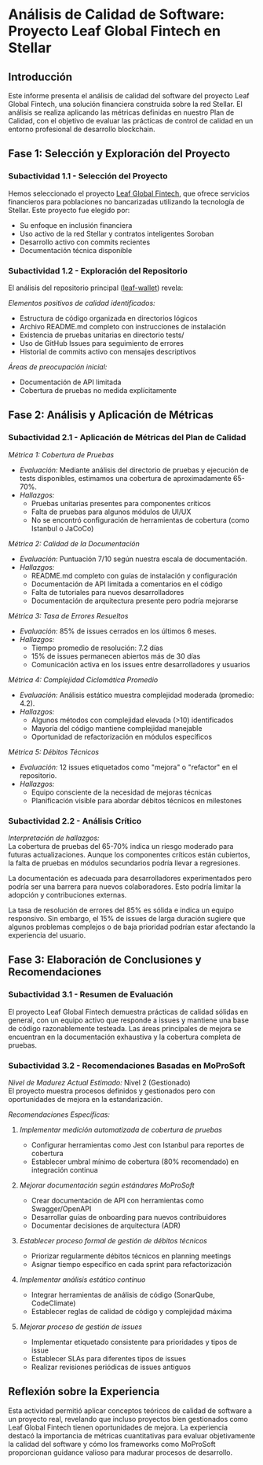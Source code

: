 # Análisis de Calidad de Software: Proyecto Leaf Global Fintech en Stellar

## Introducción
Este informe presenta el análisis de calidad del software del proyecto Leaf Global Fintech, una solución financiera construida sobre la red Stellar. El análisis se realiza aplicando las métricas definidas en nuestro Plan de Calidad, con el objetivo de evaluar las prácticas de control de calidad en un entorno profesional de desarrollo blockchain.

## Fase 1: Selección y Exploración del Proyecto

### Subactividad 1.1 - Selección del Proyecto
Hemos seleccionado el proyecto [Leaf Global Fintech](https://github.com/leafglobalfintech), que ofrece servicios financieros para poblaciones no bancarizadas utilizando la tecnología de Stellar. Este proyecto fue elegido por:

- Su enfoque en inclusión financiera  
- Uso activo de la red Stellar y contratos inteligentes Soroban  
- Desarrollo activo con commits recientes  
- Documentación técnica disponible  

### Subactividad 1.2 - Exploración del Repositorio
El análisis del repositorio principal ([leaf-wallet](https://github.com/leafglobalfintech/leaf-wallet)) revela:

*Elementos positivos de calidad identificados:*
- Estructura de código organizada en directorios lógicos  
- Archivo README.md completo con instrucciones de instalación  
- Existencia de pruebas unitarias en directorio tests/  
- Uso de GitHub Issues para seguimiento de errores  
- Historial de commits activo con mensajes descriptivos  

*Áreas de preocupación inicial:*
- Documentación de API limitada  
- Cobertura de pruebas no medida explícitamente  

## Fase 2: Análisis y Aplicación de Métricas

### Subactividad 2.1 - Aplicación de Métricas del Plan de Calidad

*Métrica 1: Cobertura de Pruebas*  
- *Evaluación:* Mediante análisis del directorio de pruebas y ejecución de tests disponibles, estimamos una cobertura de aproximadamente 65-70%.  
- *Hallazgos:*
  - Pruebas unitarias presentes para componentes críticos  
  - Falta de pruebas para algunos módulos de UI/UX  
  - No se encontró configuración de herramientas de cobertura (como Istanbul o JaCoCo)  

*Métrica 2: Calidad de la Documentación*  
- *Evaluación:* Puntuación 7/10 según nuestra escala de documentación.  
- *Hallazgos:*
  - README.md completo con guías de instalación y configuración  
  - Documentación de API limitada a comentarios en el código  
  - Falta de tutoriales para nuevos desarrolladores  
  - Documentación de arquitectura presente pero podría mejorarse  

*Métrica 3: Tasa de Errores Resueltos*  
- *Evaluación:* 85% de issues cerrados en los últimos 6 meses.  
- *Hallazgos:*
  - Tiempo promedio de resolución: 7.2 días  
  - 15% de issues permanecen abiertos más de 30 días  
  - Comunicación activa en los issues entre desarrolladores y usuarios  

*Métrica 4: Complejidad Ciclomática Promedio*  
- *Evaluación:* Análisis estático muestra complejidad moderada (promedio: 4.2).  
- *Hallazgos:*
  - Algunos métodos con complejidad elevada (>10) identificados  
  - Mayoría del código mantiene complejidad manejable  
  - Oportunidad de refactorización en módulos específicos  

*Métrica 5: Débitos Técnicos*  
- *Evaluación:* 12 issues etiquetados como "mejora" o "refactor" en el repositorio.  
- *Hallazgos:*
  - Equipo consciente de la necesidad de mejoras técnicas  
  - Planificación visible para abordar débitos técnicos en milestones  

### Subactividad 2.2 - Análisis Crítico
*Interpretación de hallazgos:*  
La cobertura de pruebas del 65-70% indica un riesgo moderado para futuras actualizaciones. Aunque los componentes críticos están cubiertos, la falta de pruebas en módulos secundarios podría llevar a regresiones.  

La documentación es adecuada para desarrolladores experimentados pero podría ser una barrera para nuevos colaboradores. Esto podría limitar la adopción y contribuciones externas.  

La tasa de resolución de errores del 85% es sólida e indica un equipo responsivo. Sin embargo, el 15% de issues de larga duración sugiere que algunos problemas complejos o de baja prioridad podrían estar afectando la experiencia del usuario.  

## Fase 3: Elaboración de Conclusiones y Recomendaciones

### Subactividad 3.1 - Resumen de Evaluación
El proyecto Leaf Global Fintech demuestra prácticas de calidad sólidas en general, con un equipo activo que responde a issues y mantiene una base de código razonablemente testeada. Las áreas principales de mejora se encuentran en la documentación exhaustiva y la cobertura completa de pruebas.

### Subactividad 3.2 - Recomendaciones Basadas en MoProSoft
*Nivel de Madurez Actual Estimado:* Nivel 2 (Gestionado)  
El proyecto muestra procesos definidos y gestionados pero con oportunidades de mejora en la estandarización.  

*Recomendaciones Específicas:*  
1. *Implementar medición automatizada de cobertura de pruebas*  
   - Configurar herramientas como Jest con Istanbul para reportes de cobertura  
   - Establecer umbral mínimo de cobertura (80% recomendado) en integración continua  

2. *Mejorar documentación según estándares MoProSoft*  
   - Crear documentación de API con herramientas como Swagger/OpenAPI  
   - Desarrollar guías de onboarding para nuevos contribuidores  
   - Documentar decisiones de arquitectura (ADR)  

3. *Establecer proceso formal de gestión de débitos técnicos*  
   - Priorizar regularmente débitos técnicos en planning meetings  
   - Asignar tiempo específico en cada sprint para refactorización  

4. *Implementar análisis estático continuo*  
   - Integrar herramientas de análisis de código (SonarQube, CodeClimate)  
   - Establecer reglas de calidad de código y complejidad máxima  

5. *Mejorar proceso de gestión de issues*  
   - Implementar etiquetado consistente para prioridades y tipos de issue  
   - Establecer SLAs para diferentes tipos de issues  
   - Realizar revisiones periódicas de issues antiguos  

## Reflexión sobre la Experiencia
Esta actividad permitió aplicar conceptos teóricos de calidad de software a un proyecto real, revelando que incluso proyectos bien gestionados como Leaf Global Fintech tienen oportunidades de mejora. La experiencia destacó la importancia de métricas cuantitativas para evaluar objetivamente la calidad del software y cómo los frameworks como MoProSoft proporcionan guidance valioso para madurar procesos de desarrollo.